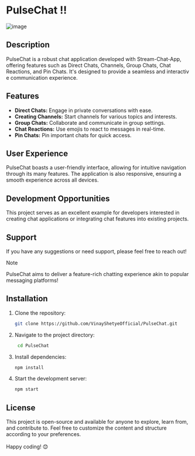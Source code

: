 # PulseChat !!

![image](https://github.com/VinayShetyeOfficial/PulseChat/assets/100470361/afbbf8a6-fdb6-42f3-b4e5-1f941298ceae)

## Description
PulseChat is a robust chat application developed with Stream-Chat-App, offering features such as Direct Chats, Channels, Group Chats, Chat Reactions, and Pin Chats. It's designed to provide a seamless and interactiv e communication experience.
   
## Features  
 
- **Direct Chats:** Engage in private conversations with ease.
- **Creating Channels:** Start channels for various topics and interests.   
- **Group Chats:** Collaborate and communicate in group settings. 
- **Chat Reactions:** Use emojis to react to messages in real-time.
- **Pin Chats:** Pin important chats for quick access.

## User Experience

PulseChat boasts a user-friendly interface, allowing for intuitive navigation through its many features. The application is also responsive, ensuring a smooth experience across all devices.

## Development Opportunities

This project serves as an excellent example for developers interested in creating chat applications or integrating chat features into existing projects.

## Support

If you have any suggestions or need support, please feel free to reach out!

> [!NOTE]
> PulseChat aims to deliver a feature-rich chatting experience akin to popular messaging platforms!

## Installation
1. Clone the repository:
   ```bash
   git clone https://github.com/VinayShetyeOfficial/PulseChat.git
   ```

2. Navigate to the project directory:
   ```bash
    cd PulseChat
   ```
   
3. Install dependencies:
   ```bash
   npm install 
   ```

4. Start the development server:
   ```bash
   npm start
   ```

## License
This project is open-source and available for anyone to explore, learn from, and contribute to.
Feel free to customize the content and structure according to your preferences. <br><br> Happy coding! 😊


